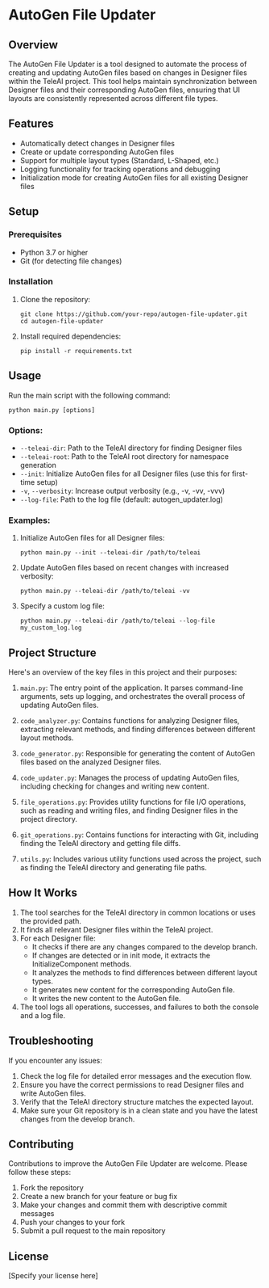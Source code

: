 # AutoGen File Updater

## Overview

The AutoGen File Updater is a tool designed to automate the process of creating and updating AutoGen files based on changes in Designer files within the TeleAI project. This tool helps maintain synchronization between Designer files and their corresponding AutoGen files, ensuring that UI layouts are consistently represented across different file types.

## Features

- Automatically detect changes in Designer files
- Create or update corresponding AutoGen files
- Support for multiple layout types (Standard, L-Shaped, etc.)
- Logging functionality for tracking operations and debugging
- Initialization mode for creating AutoGen files for all existing Designer files

## Setup

### Prerequisites

- Python 3.7 or higher
- Git (for detecting file changes)

### Installation

1. Clone the repository:
   ```
   git clone https://github.com/your-repo/autogen-file-updater.git
   cd autogen-file-updater
   ```

2. Install required dependencies:
   ```
   pip install -r requirements.txt
   ```

## Usage

Run the main script with the following command:

```
python main.py [options]
```

### Options:

- `--teleai-dir`: Path to the TeleAI directory for finding Designer files
- `--teleai-root`: Path to the TeleAI root directory for namespace generation
- `--init`: Initialize AutoGen files for all Designer files (use this for first-time setup)
- `-v`, `--verbosity`: Increase output verbosity (e.g., -v, -vv, -vvv)
- `--log-file`: Path to the log file (default: autogen_updater.log)

### Examples:

1. Initialize AutoGen files for all Designer files:
   ```
   python main.py --init --teleai-dir /path/to/teleai
   ```

2. Update AutoGen files based on recent changes with increased verbosity:
   ```
   python main.py --teleai-dir /path/to/teleai -vv
   ```

3. Specify a custom log file:
   ```
   python main.py --teleai-dir /path/to/teleai --log-file my_custom_log.log
   ```

## Project Structure

Here's an overview of the key files in this project and their purposes:

1. `main.py`: The entry point of the application. It parses command-line arguments, sets up logging, and orchestrates the overall process of updating AutoGen files.

2. `code_analyzer.py`: Contains functions for analyzing Designer files, extracting relevant methods, and finding differences between different layout methods.

3. `code_generator.py`: Responsible for generating the content of AutoGen files based on the analyzed Designer files.

4. `code_updater.py`: Manages the process of updating AutoGen files, including checking for changes and writing new content.

5. `file_operations.py`: Provides utility functions for file I/O operations, such as reading and writing files, and finding Designer files in the project directory.

6. `git_operations.py`: Contains functions for interacting with Git, including finding the TeleAI directory and getting file diffs.

7. `utils.py`: Includes various utility functions used across the project, such as finding the TeleAI directory and generating file paths.

## How It Works

1. The tool searches for the TeleAI directory in common locations or uses the provided path.
2. It finds all relevant Designer files within the TeleAI project.
3. For each Designer file:
   - It checks if there are any changes compared to the develop branch.
   - If changes are detected or in init mode, it extracts the InitializeComponent methods.
   - It analyzes the methods to find differences between different layout types.
   - It generates new content for the corresponding AutoGen file.
   - It writes the new content to the AutoGen file.
4. The tool logs all operations, successes, and failures to both the console and a log file.

## Troubleshooting

If you encounter any issues:

1. Check the log file for detailed error messages and the execution flow.
2. Ensure you have the correct permissions to read Designer files and write AutoGen files.
3. Verify that the TeleAI directory structure matches the expected layout.
4. Make sure your Git repository is in a clean state and you have the latest changes from the develop branch.

## Contributing

Contributions to improve the AutoGen File Updater are welcome. Please follow these steps:

1. Fork the repository
2. Create a new branch for your feature or bug fix
3. Make your changes and commit them with descriptive commit messages
4. Push your changes to your fork
5. Submit a pull request to the main repository

## License

[Specify your license here]
